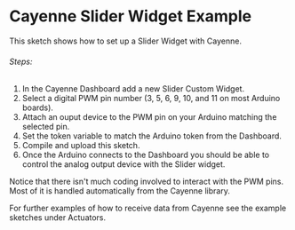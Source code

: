 # Cayenne Slider Widget Example

This sketch shows how to set up a Slider Widget with Cayenne.

###### Steps:
1. In the Cayenne Dashboard add a new Slider Custom Widget.
2. Select a digital PWM pin number (3, 5, 6, 9, 10, and 11 on most Arduino boards).
3. Attach an ouput device to the PWM pin on your Arduino matching the selected pin.
4. Set the token variable to match the Arduino token from the Dashboard.
5. Compile and upload this sketch.
6. Once the Arduino connects to the Dashboard you should be able to control the analog output device with the Slider widget.

Notice that there isn't much coding involved to interact with the PWM pins.
Most of it is handled automatically from the Cayenne library.

For further examples of how to receive data from Cayenne see the example sketches under Actuators.